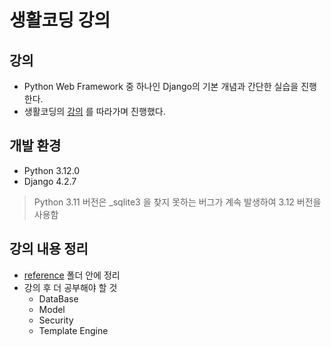 # 생활코딩 강의

## 강의 

- Python Web Framework 중 하나인 Django의 기본 개념과 간단한 실습을 진행한다.
- 생활코딩의 [강의](https://opentutorials.org/course/4886) 를 따라가며 진행했다.

## 개발 환경

- Python 3.12.0
- Django 4.2.7

> Python 3.11 버전은 _sqlite3 을 찾지 못하는 버그가 계속 발생하여 3.12 버전을 사용함

## 강의 내용 정리

- [reference](./reference) 폴더 안에 정리
- 강의 후 더 공부해야 할 것
    - DataBase
    - Model
    - Security
    - Template Engine
